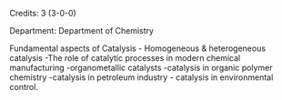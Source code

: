 Credits: 3 (3-0-0)

Department: Department of Chemistry

Fundamental aspects of Catalysis - Homogeneous & heterogeneous catalysis -The role of catalytic processes in modern chemical manufacturing -organometallic catalysts -catalysis in organic polymer chemistry -catalysis in petroleum industry - catalysis in environmental control.